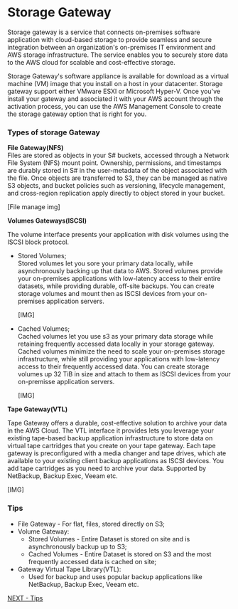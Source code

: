 # Storage Gateway  

Storage gateway is a service that connects on-premises software application with cloud-based storage to provide seamless and secure integration between an organization's on-premises IT environment  and AWS storage infrastructure. The service enables you to securely store data to the AWS cloud for scalable and cost-effective storage.  

Storage Gateway's software appliance is available for download as a virtual machine (VM) image that you install on a host in your datacenter. Storage gateway support either VMware ESXI or Microsoft Hyper-V. Once you've install your gateway and associated it with your AWS account through the activation process, you can use the AWS Management Console to create the storage gateway option that is right for you.  


### Types of storage Gateway  

**File Gateway(NFS)**  
Files are stored  as objects in your S# buckets, accessed through a Network File System (NFS) mount point. Ownership, permissions, and timestamps are durably stored in S# in the user-metadata of the object associated with the file. Once objects are transferred to S3, they can be managed as native S3 objects, and bucket policies such as versioning, lifecycle management, and cross-region replication apply directly to object stored in your bucket.   

[File manage img]  

**Volumes Gateways(ISCSI)**  

The volume interface presents your application with disk volumes using the ISCSI block protocol.  

* Stored Volumes;  
  Stored volumes let you sore your primary data locally, while asynchronously backing up that data to AWS. Stored volumes provide your on-premises applications with low-latency access to their entire datasets, while providing durable, off-site backups. You can create storage volumes and mount then as ISCSI devices from your on-premises application servers.  

  [IMG]

* Cached Volumes;  
  Cached volumes let you use s3 as your primary data storage while retaining frequently accessed data locally in your storage gateway. Cached volumes minimize the need to scale your on-premises storage infrastructure, while still providing your applications with low-latency access to their frequently accessed data. You can create storage volumes up 32 TiB in size and attach to them as ISCSI devices from your on-premisse application servers.  

  [IMG]

**Tape Gateway(VTL)**  

Tape Gateway offers a durable, cost-effective solution to archive your data in the AWS Cloud.  The VTL interface it provides lets you leverage your existing tape-based backup application infrastructure to store data on virtual tape cartridges that you create on your  tape gateway. Each tape gateway is preconfigured with  a media changer and tape drives, which ate available to your existing client backup applications as ISCSI devices. You add tape cartridges as you need to archive your data. Supported by NetBackup, Backup Exec, Veeam etc.  

[IMG]  

### Tips  

* File Gateway - For flat, files, stored directly on S3;  
* Volume Gateway:  
  * Stored Volumes - Entire Dataset is stored on site and is asynchronously backup up to S3;  
  * Cached Volumes - Entire Dataset is stored on S3 and the most frequently accessed data is cached on site;  
* Gateway Virtual Tape Library(VTL):  
  * Used for backup and uses popular backup applications like NetBackup, Backup Exec, Veeam etc.  

[NEXT - Tips](tips.md)  
